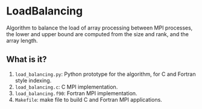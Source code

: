 LoadBalancing
=============

Algorithm to balance the load of array processing between MPI processes,
the lower and upper bound are computed from the size and rank, and the
array length.

What is it?
-----------
1. `load_balancing.py`: Python prototype for the algorithm, for C and
    Fortran style indexing.
1. `load_balancing.c`: C MPI implementation.
1. `load_balancing.f90`: Fortran MPI implementation.
1. `Makefile`: make file to build C and Fortran MPI applications.
